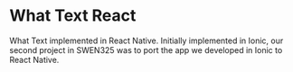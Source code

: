 # What Text React
What Text implemented in React Native. Initially implemented in Ionic, our second project in SWEN325 was to port the app we developed in Ionic to React Native.
